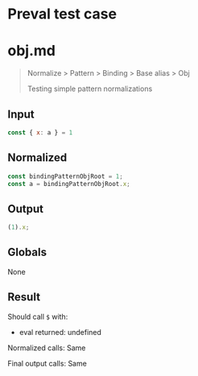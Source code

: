 # Preval test case

# obj.md

> Normalize > Pattern > Binding > Base alias > Obj
>
> Testing simple pattern normalizations

## Input

`````js filename=intro
const { x: a } = 1
`````

## Normalized

`````js filename=intro
const bindingPatternObjRoot = 1;
const a = bindingPatternObjRoot.x;
`````

## Output

`````js filename=intro
(1).x;
`````

## Globals

None

## Result

Should call `$` with:
 - eval returned: undefined

Normalized calls: Same

Final output calls: Same
